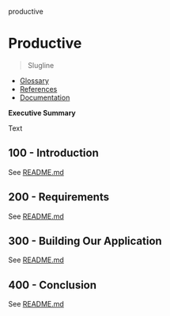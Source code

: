 productive
# Productive

> Slugline

- [Glossary](./GLOSSARY.md)
- [References](./REFERENCES.md)
- [Documentation](./DOCUMENTATION.md)

**Executive Summary**

Text

## 100 - Introduction

See [README.md](./100/README.md)

## 200 - Requirements

See [README.md](./200/README.md)

## 300 - Building Our Application

See [README.md](./300/README.md)

## 400 - Conclusion

See [README.md](./400/README.md)
